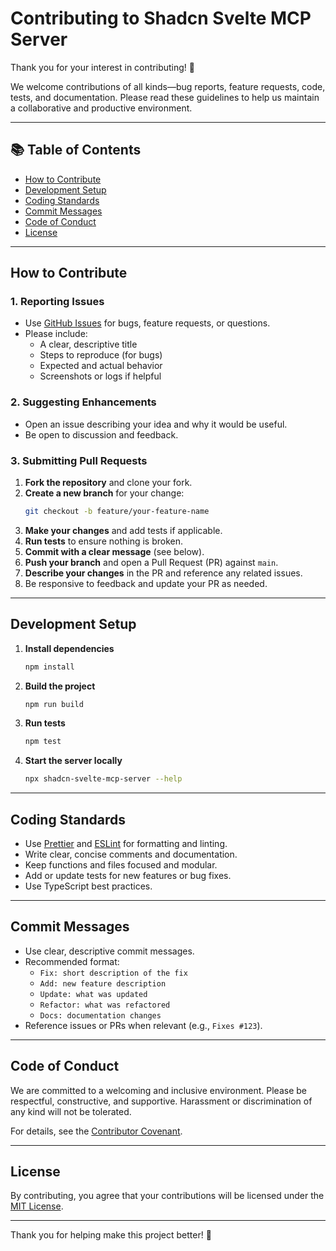 # Contributing to Shadcn Svelte MCP Server

Thank you for your interest in contributing! 🎉

We welcome contributions of all kinds—bug reports, feature requests, code, tests, and documentation. Please read these guidelines to help us maintain a collaborative and productive environment.

---

## 📚 Table of Contents
- [How to Contribute](#how-to-contribute)
- [Development Setup](#development-setup)
- [Coding Standards](#coding-standards)
- [Commit Messages](#commit-messages)
- [Code of Conduct](#code-of-conduct)
- [License](#license)

---

## How to Contribute

### 1. Reporting Issues
- Use [GitHub Issues](https://github.com/mudiageo/shadcn-svelte-mcp-server/issues) for bugs, feature requests, or questions.
- Please include:
  - A clear, descriptive title
  - Steps to reproduce (for bugs)
  - Expected and actual behavior
  - Screenshots or logs if helpful

### 2. Suggesting Enhancements
- Open an issue describing your idea and why it would be useful.
- Be open to discussion and feedback.

### 3. Submitting Pull Requests
1. **Fork the repository** and clone your fork.
2. **Create a new branch** for your change:
   ```bash
   git checkout -b feature/your-feature-name
   ```
3. **Make your changes** and add tests if applicable.
4. **Run tests** to ensure nothing is broken.
5. **Commit with a clear message** (see below).
6. **Push your branch** and open a Pull Request (PR) against `main`.
7. **Describe your changes** in the PR and reference any related issues.
8. Be responsive to feedback and update your PR as needed.

---

## Development Setup

1. **Install dependencies**
   ```bash
   npm install
   ```
2. **Build the project**
   ```bash
   npm run build
   ```
3. **Run tests**
   ```bash
   npm test
   ```
4. **Start the server locally**
   ```bash
   npx shadcn-svelte-mcp-server --help
   ```

---

## Coding Standards
- Use [Prettier](https://prettier.io/) and [ESLint](https://eslint.org/) for formatting and linting.
- Write clear, concise comments and documentation.
- Keep functions and files focused and modular.
- Add or update tests for new features or bug fixes.
- Use TypeScript best practices.

---

## Commit Messages
- Use clear, descriptive commit messages.
- Recommended format:
  - `Fix: short description of the fix`
  - `Add: new feature description`
  - `Update: what was updated`
  - `Refactor: what was refactored`
  - `Docs: documentation changes`
- Reference issues or PRs when relevant (e.g., `Fixes #123`).

---

## Code of Conduct

We are committed to a welcoming and inclusive environment. Please be respectful, constructive, and supportive. Harassment or discrimination of any kind will not be tolerated.

For details, see the [Contributor Covenant](https://www.contributor-covenant.org/version/2/1/code_of_conduct/).

---

## License

By contributing, you agree that your contributions will be licensed under the [MIT License](LICENSE).

---

Thank you for helping make this project better! 🙏 
